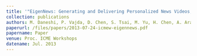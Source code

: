 ```yaml
---
title: '"EigenNews: Generating and Delivering Personalized News Videos,"'
collection: publications
authors: M. Daneshi, P. Vajda, D. Chen, S. Tsai, M. Yu, H. Chen, A. Araujo and B. Girod
paperurl: /files/papers/2013-07-24-icmew-eigennews.pdf
papername: Paper
venue: Proc. ICME Workshops
datename: Jul. 2013
---
```

